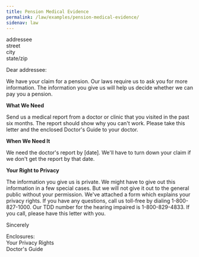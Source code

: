 ```yaml
---
title: Pension Medical Evidence
permalink: /law/examples/pension-medical-evidence/
sidenav: law
---
```


addressee<br>
street<br>
city<br>
state/zip

Dear addressee:

We have your claim for a pension. Our laws require us to ask you for more information. The information you give us will help us decide whether we can pay you a pension.

**What We Need**

Send us a medical report from a doctor or clinic that you visited in the past six months. The report should show why you can't work. Please take this letter and the enclosed Doctor's Guide to your doctor.

**When We Need It**

We need the doctor's report by [date]. We'll have to turn down your claim if we don't get the report by that date.

**Your Right to Privacy**

The information you give us is private. We might have to give out this information in a few special cases. But we will not give it out to the general public without your permission. We've attached a form which explains your privacy rights. If you have any questions, call us toll-free by dialing 1-800-827-1000\. Our TDD number for the hearing impaired is 1-800-829-4833\. If you call, please have this letter with you.

Sincerely

Enclosures:<br>
Your Privacy Rights<br>
Doctor's Guide
